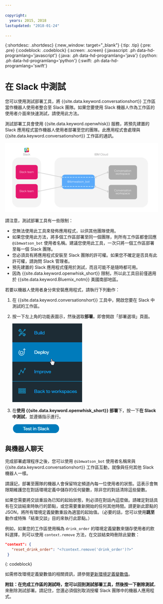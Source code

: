 ```yaml
---

copyright:
  years: 2015, 2018
lastupdated: "2018-01-24"

---
```


{:shortdesc: .shortdesc}
{:new_window: target="_blank"}
{:tip: .tip}
{:pre: .pre}
{:codeblock: .codeblock}
{:screen: .screen}
{:javascript: .ph data-hd-programlang='javascript'}
{:java: .ph data-hd-programlang='java'}
{:python: .ph data-hd-programlang='python'}
{:swift: .ph data-hd-programlang='swift'}

# 在 Slack 中測試

您可以使用測試部署工具，將 {{site.data.keyword.conversationshort}} 工作區當作機器人使用者整合至 Slack 團隊。如果您要使用 Slack 機器人作為工作區的使用者介面來快速測試，請使用此方法。

測試部署工具會使用 {{site.data.keyword.openwhisk}} 服務，將預先建置的 Slack 應用程式當作機器人使用者部署至您的團隊。此應用程式會處理與 {{site.data.keyword.conversationshort}} 工作區的通訊。

![測試部署概觀圖](images/testdeploy_diagram.png)

請注意，測試部署工具有一些限制：

- 您無法使用此工具來發佈應用程式，以供其他團隊使用。
- 如果您使用此方法，將多個工作區部署至同一個團隊，則所有工作區都會回應 `@ibmwatson_bot` 使用者名稱。建議您使用此工具，一次只將一個工作區部署至每一個 Slack 團隊。
- 您必須具有將應用程式安裝至 Slack 團隊的許可權。如果您不確定是否具有此許可權，請詢問 Slack 管理者。
- 預先建置的 Slack 應用程式僅用於測試，而且可能不是隨時都可用。
- 因為 {{site.data.keyword.openwhisk_short}} 限制，所以此工具目前僅適用於 {{site.data.keyword.Bluemix_notm}} 美國南部地區。

若要以機器人使用者身分來安裝應用程式，請執行下列動作：

1. 在 {{site.data.keyword.conversationshort}} 工具中，開啟您要在 Slack 中測試的工作區。
1. 按一下左上角的功能表圖示，然後選取**部署**。即會開啟「部署選項」頁面。

   ![快速部署功能表選項](images/deploy_menu_testdeploy.png)

1. 在**使用 {{site.data.keyword.openwhisk_short}} 部署**下，按一下**在 Slack 中測試**，並遵循指示進行。

   ![建立 Slack 測試按鈕](images/testdeploy_testinslack.png)

## 與機器人聊天

完成部署處理程序之後，您可以使用 `@ibmwatson_bot` 使用者名稱來與 {{site.data.keyword.conversationshort}} 工作區互動，就像與任何其他 Slack 機器人一樣。

請謹記，部署至團隊的機器人會保留特定頻道內每一位使用者的狀態。這表示會無限期維護您在對話環境定義中儲存的任何變數，除非您的對話清除這些變數。

如果您需要將交談重設為已知的起始狀態，則必須在對話內這麼做。請確定對話具有在交談結束時執行的節點，或您需要重新開始的任何其他時間。請更新此節點的 JSON，將所有環境定義變數重設為適當的起始值。（必要的話，您可以使用**跳至**動作或特殊「結束交談」目的來執行此節點。）

例如，如果您的工作區使用稱為 `drink_order` 的環境定義變數來儲存使用者的飲料選擇，則可以使用 `context.remove` 方法，在交談結束時刪除此變數：

```json
"context": {
   "reset_drink_order": "<?context.remove('drink_order')?>"
 }
```
{: codeblock}

如需修改環境定義變數值的相關資訊，請參閱[更新環境定義變數值](dialog-overview.html#updating-a-context-variable-value)。

**附註：**在完成工作區的測試時，您可以回到測試部署工具，然後按一下**刪除測試**，來刪除測試部署。請記住，您還必須個別取消授權 Slack 團隊中的機器人應用程式。
